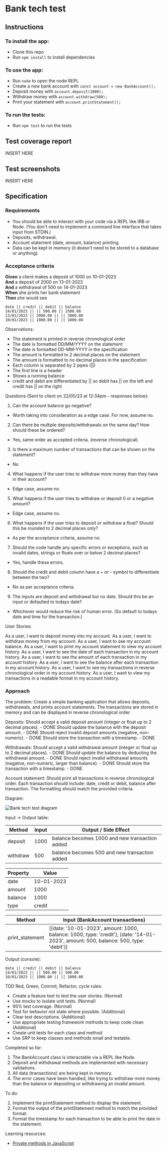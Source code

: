 # Bank tech test

## Instructions

### To install the app:

- Clone this repo
- Run `npm install` to install dependencies

### To use the app:

- Run `node` to open the node REPL
- Create a new bank account with `const account = new BankAccount();`
- Deposit money with `account.deposit(1000);`
- Withdraw money with `account.withdraw(500);`
- Print your statement with `account.printStatement();`

### To run the tests:

- Run `npm test` to run the tests

## Test coverage report

INSERT HERE

## Test screenshots

INSERT HERE

## Specification

### Requirements

- You should be able to interact with your code via a REPL like IRB or Node. (You don't need to implement a command line interface that takes input from STDIN.)
- Deposits, withdrawal.
- Account statement (date, amount, balance) printing.
- Data can be kept in memory (it doesn't need to be stored to a database or anything).

### Acceptance criteria

**Given** a client makes a deposit of 1000 on 10-01-2023  
**And** a deposit of 2000 on 13-01-2023  
**And** a withdrawal of 500 on 14-01-2023  
**When** she prints her bank statement  
**Then** she would see

```
date || credit || debit || balance
14/01/2023 || || 500.00 || 2500.00
13/01/2023 || 2000.00 || || 3000.00
10/01/2023 || 1000.00 || || 1000.00
```

Observations:

- The statement is printed in reverse chronological order
- The date is formatted DD/MM/YYYY on the statement
- The date is formatted DD-MM-YYYY in the specification
- The amount is formatted to 2 decimal places on the statement
- The amount is formatted to no decimal places in the specification
- Each column is separated by 2 pipes (||)
- The first line is a header
- Shows a running balance
- credit and debit are differentiated by || so debit has || on the left and credit has || on the right

Questions (Sent to client on 22/05/23 at 12:34pm - responses below):

1. Can the account balance go negative?

- Worth taking into consideration as a edge case. For now, assume no.

2. Can there be multiple deposits/withdrawals on the same day? How should these be ordered?

- Yes, same order as accepted criteria. (reverse chronological)

3. Is there a maximum number of transactions that can be shown on the statement?

- No

4. What happens if the user tries to withdraw more money than they have in their account?

- Edge case, assume no.

5. What happens if the user tries to withdraw or deposit 0 or a negative amount?

- Edge case, assume no.

6. What happens if the user tries to deposit or withdraw a float? Should this be rounded to 2 decimal places only?

- As per the acceptance criteria, assume no.

7. Should the code handle any specific errors or exceptions, such as invalid dates, strings or floats over or below 2 decimal places?

- Yes, handle these errors.

8. Should the credit and debit column have a + or - symbol to differentiate between the two?

- No as per acceptance criteria.

9. The inputs are deposit and withdrawal but no date. Should this be an input or defaulted to todays date?

- Whichever would reduce the risk of human error. (So default to todays date and time for the transaction.)

User Stories:

As a user, I want to deposit money into my account.
As a user, I want to withdraw money from my account.
As a user, I want to see my account balance.
As a user, I want to print my account statement to view my account history.
As a user, I want to see the date of each transaction in my account history.
As a user, I want to see the amount of each transaction in my account history.
As a user, I want to see the balance after each transaction in my account history.
As a user, I want to see my transactions in reverse chronological order in my account history.
As a user, I want to view my transactions in a readable format in my account history.

### Approach

The problem:
Create a simple banking application that allows deposits, withdrawals, and prints account statements. The transactions are stored in memory and can be displayed in reverse chronological order.

Deposits:
Should accept a valid deposit amount (integer or float up to 2 decimal places). - DONE
Should update the balance with the deposit amount. - DONE
Should reject invalid deposit amounts (negative, non-numeric). - DONE
Should store the transaction with a timestamp. - DONE

Withdrawals:
Should accept a valid withdrawal amount (integer or float up to 2 decimal places). - DONE
Should update the balance by deducting the withdrawal amount. - DONE
Should reject invalid withdrawal amounts (negative, non-numeric, larger than balance). - DONE
Should store the transaction with a timestamp. - DONE

Account statement:
Should print all transactions in reverse chronological order.
Each transaction should include: date, credit or debit, balance after transaction.
The formatting should match the provided criteria.

Diagram:

![Bank tech test diagram]()

Input -> Output table:

| Method   | Input | Output / Side Effect |
| -------- | ----- | -------------------- |
| deposit  | 1000  | balance becomes 1000 and new transaction added |
| withdraw | 500   | balance becomes 500 and new transaction added  |

| Property | Value     |
| -------- | --------- |
| date     | 10-01-2023 |
| amount   | 1000      |
| balance  | 1000      |
| type     | credit    |

| Method         | Input (BankAccount transactions)                  |
| -------------- | ------------------------------------------------- |
| print_statement | [{date: '10-01-2023', amount: 1000, balance: 1000, type: 'credit'}, {date: '14-01-2023', amount: 500, balance: 500, type: 'debit'}] |

Output (console):
```
date || credit || debit || balance
14/01/2023 || || 500.00 || 500.00
10/01/2023 || 1000.00 || || 1000.00
```

TDD Red, Green, Commit, Refactor, cycle rules:

- Create a feature test to test the user stories. (Normal)
- Use mocks to isolate unit tests. (Normal)
- 95% test coverage. (Normal)
- Test for behavior not state where possible. (Additional)
- Clear test descriptions. (Additional)
- Use appropriate testing framework methods to keep code clean (Additional)
- Create unit tests for each class and method.
- Use SRP to keep classes and methods small and testable.

Completed so far:

1. The BankAccount class is interactable via a REPL like Node.
2. Deposit and withdrawal methods are implemented with necessary validations.
3. All data (transactions) are being kept in memory.
4. The error cases have been handled, like trying to withdraw more money than the balance or depositing or withdrawing an invalid amount.

To do:

1. Implement the printStatement method to display the statement.
2. Format the output of the printStatement method to match the provided format.
3. Format the timestamp for each transaction to be able to print the date in the statement.

Learning resources:

- [Private methods in JavaScript](https://www.javascripttutorial.net/javascript-private-methods/)